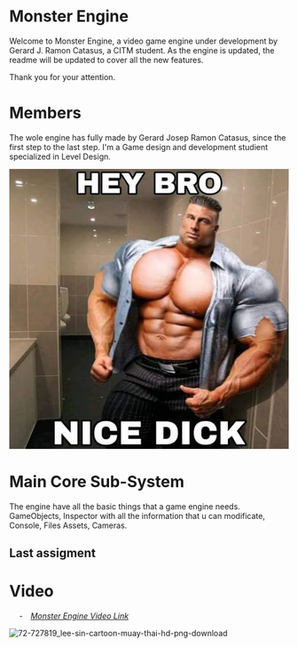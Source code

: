 # Monster Engine

Welcome to Monster Engine, a video game engine under development by Gerard J. Ramon Catasus, a CITM student.
As the engine is updated, the readme will be updated to cover all the new features.

Thank you for your attention.


# Members

The wole engine has fully made by Gerard Josep Ramon Catasus, since the first step to the last step. 
I'm a Game design and development studient specialized in Level Design.  

![](https://github.com/kramtron/Monster-Engine/blob/main/img/MeJoke.jpg)

# Main Core Sub-System

The engine have all the basic things that a game engine needs.
GameObjects, Inspector with all the information that u can modificate, Console, Files Assets, Cameras.

## Last assigment


# Video
&emsp; -&emsp;*[Monster Engine Video Link](https://youtu.be/H7VTYdYVAKU)*

![72-727819_lee-sin-cartoon-muay-thai-hd-png-download](https://user-images.githubusercontent.com/79161206/212544699-305503ba-b765-445f-bf07-d993aac854f7.png)
